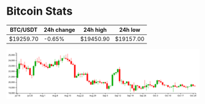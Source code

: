 # Bitcoin Stats

BTC/USDT|24h change|24h high|24h low|
|---|---|---|---|
|$19259.70|-0.65%|$19450.90|$19157.00|

<img src="./chart.svg">
